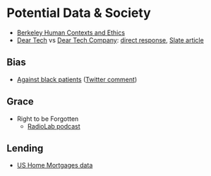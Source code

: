 # Potential Data & Society

* [Berkeley Human Contexts and Ethics](https://docs.google.com/presentation/d/1FQr5DwaTT_fkRufmxls44u9mCdMc8PmvtIA4kf3O8xw/edit#slide=id.g780d8ec9066d5f0b_10)
* [Dear Tech](https://www.youtube.com/watch?v=gNF8ObJR6K8) vs [Dear Tech Company](https://www.youtube.com/watch?v=CciZXbCsuxs): [direct response](https://www.dearbigtech.org/), [Slate article](https://slate.com/technology/2019/02/ibm-dear-tech-oscars-ad.html)

## Bias

* [Against black patients](https://onezero.medium.com/hospital-algorithms-are-biased-against-black-patients-new-research-shows-7ab4cc896fb3) ([Twitter comment](https://twitter.com/Carnage4Life/status/1188420690900160512?s=20))

## Grace

* Right to be Forgotten
  * [RadioLab podcast](https://www.wnycstudios.org/story/radiolab-right-be-forgotten)

## Lending

* [US Home Mortgages data](https://www.consumerfinance.gov/data-research/hmda/historic-data/?geo=mi&records=all-records&field_descriptions=labels)
